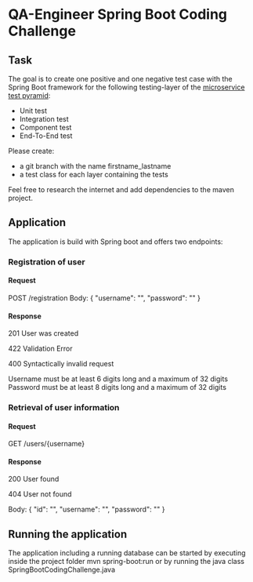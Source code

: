 # QA-Engineer Spring Boot Coding Challenge

## Task
The goal is to create one positive and one negative test case with the Spring Boot framework for the following testing-layer of the [microservice test pyramid](https://martinfowler.com/articles/microservice-testing/#conclusion-test-pyramid):
* Unit test
* Integration test
* Component test
* End-To-End test

Please create:
* a git branch with the name firstname_lastname
* a test class for each layer containing the tests 

Feel free to research the internet and add dependencies to the maven project.

## Application
The application is build with Spring boot and offers two endpoints:

### Registration of user
#### Request
POST /registration
Body:
{
"username": "",
"password": ""
}

#### Response

201 User was created

422 Validation Error

400 Syntactically invalid request

Username must be at least 6 digits long and a maximum of 32 digits
Password must be at least 8 digits long and a maximum of 32 digits


### Retrieval of user information
#### Request
GET /users/{username}

#### Response

200 User found

404 User not found

Body:
{
"id": "",
"username": "",
"password": ""
}

## Running the application
The application including a running database can be started by executing inside the project folder mvn spring-boot:run or by running the java class SpringBootCodingChallenge.java